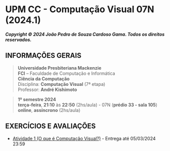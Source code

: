 # UPM CC - Computação Visual 07N (2024.1)

***Copyright &copy; 2024 João Pedro de Souza Cardoso Gama. Todos os direitos reservados.***

## INFORMAÇÕES GERAIS

> **Universidade Presbiteriana Mackenzie**<br>
> **FCI** – Faculdade de Computação e Informática<br>
> **Ciência da Computação**<br>
> Disciplina: **Computação Visual** (7ª etapa)<br>
> Professor: **André Kishimoto**

> **1º semestre 2024**<br>
> **terça-feira**, **21:10** às **22:50** (2hs/aula) - 07N (**prédio 33 - sala 105**)<br>
> **online**, **assíncrono** (2hs/aula)


## EXERCÍCIOS E AVALIAÇÕES


- [Atividade 1 (O que é Computação Visual?)](ativdades/n1/atv1-n1.md) - Entrega até 05/03/2024 23:59
